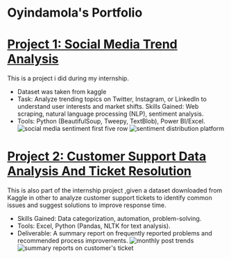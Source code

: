 # Oyindamola's Portfolio

# [Project 1: Social Media Trend Analysis](https://github.com/Oyindamola011/-Future_DS_01-)

This is a project i did during my internship.

* Dataset was taken from kaggle
* Task: Analyze trending topics on Twitter, Instagram, or LinkedIn to understand
user interests and market shifts.
Skills Gained: Web scraping, natural language processing (NLP), sentiment
analysis.
* Tools: Python (BeautifulSoup, Tweepy, TextBlob), Power BI/Excel.
![social  media sentiment first five row](https://github.com/user-attachments/assets/ad50f61d-f479-4911-a0f0-c0492a419dfd)
![sentiment distribution platform](https://github.com/user-attachments/assets/2839c21b-ddce-4066-8fc4-a9a5eba48727)




# [Project 2: Customer Support Data Analysis And Ticket Resolution](https://github.com/Oyindamola011/-FUTURE_DS_02-)

This is also part of the internship project ,given a dataset downloaded from Kaggle in other to  analyze customer support tickets to identify common issues and suggest
solutions to improve response time.
* Skills Gained: Data categorization, automation, problem-solving.
* Tools: Excel, Python (Pandas, NLTK for text analysis).
* Deliverable: A summary report on frequently reported problems and
recommended process improvements.
![monthly post trends](https://github.com/user-attachments/assets/0934bc4f-4b40-4c8f-80f9-339995f4f25a)
![summary reports on customer's ticket](https://github.com/user-attachments/assets/68ac180d-063d-4fee-8c34-864640c7115c)
